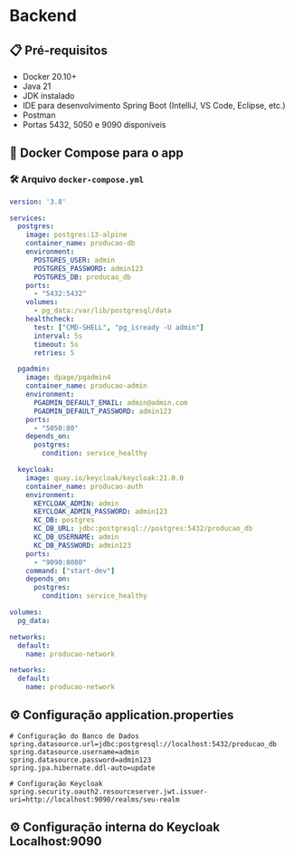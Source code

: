 # Backend 

## 📋 Pré-requisitos

- Docker 20.10+
- Java 21
- JDK instalado
- IDE para desenvolvimento Spring Boot (IntelliJ, VS Code, Eclipse, etc.)
- Postman
- Portas 5432, 5050 e 9090 disponíveis

## 🐳 Docker Compose para o app

### 🛠️ Arquivo `docker-compose.yml`

```yaml
version: '3.8'

services:
  postgres:
    image: postgres:13-alpine
    container_name: producao-db
    environment:
      POSTGRES_USER: admin
      POSTGRES_PASSWORD: admin123
      POSTGRES_DB: producao_db
    ports:
      - "5432:5432"
    volumes:
      - pg_data:/var/lib/postgresql/data
    healthcheck:
      test: ["CMD-SHELL", "pg_isready -U admin"]
      interval: 5s
      timeout: 5s
      retries: 5

  pgadmin:
    image: dpage/pgadmin4
    container_name: producao-admin
    environment:
      PGADMIN_DEFAULT_EMAIL: admin@admin.com
      PGADMIN_DEFAULT_PASSWORD: admin123
    ports:
      - "5050:80"
    depends_on:
      postgres:
        condition: service_healthy

  keycloak:
    image: quay.io/keycloak/keycloak:21.0.0
    container_name: producao-auth
    environment:
      KEYCLOAK_ADMIN: admin
      KEYCLOAK_ADMIN_PASSWORD: admin123
      KC_DB: postgres
      KC_DB_URL: jdbc:postgresql://postgres:5432/producao_db
      KC_DB_USERNAME: admin
      KC_DB_PASSWORD: admin123
    ports:
      - "9090:8080"
    command: ["start-dev"]
    depends_on:
      postgres:
        condition: service_healthy

volumes:
  pg_data:

networks:
  default:
    name: producao-network

networks:
  default:
    name: producao-network
```
## ⚙️ Configuração application.properties
```
# Configuração do Banco de Dados
spring.datasource.url=jdbc:postgresql://localhost:5432/producao_db
spring.datasource.username=admin
spring.datasource.password=admin123
spring.jpa.hibernate.ddl-auto=update

# Configuração Keycloak
spring.security.oauth2.resourceserver.jwt.issuer-uri=http://localhost:9090/realms/seu-realm
```
## ⚙️ Configuração interna do Keycloak Localhost:9090
